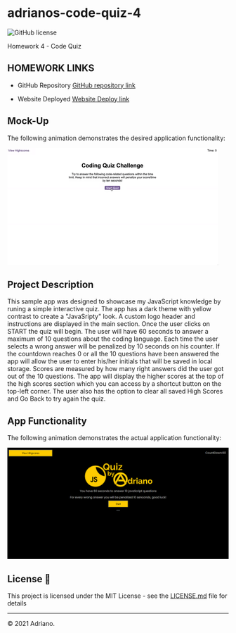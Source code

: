 # adrianos-code-quiz-4
![GitHub license](https://img.shields.io/badge/license-MIT-green.svg)

Homework 4 - Code Quiz

## HOMEWORK LINKS

* GitHub Repository [GitHub repository link](https://github.com/AdrianoArmen/adrianos-code-quiz-4) 

* Website Deployed [Website Deploy link](https://adrianoarmen.github.io/adrianos-code-quiz-4/) 


 ## Mock-Up

The following animation demonstrates the  desired application functionality:

![A user clicks through an interactive coding quiz, then enters initials to save the high score before resetting and starting over.](./assets/img/04-web-apis-homework-demo.gif)


## Project Description
This sample app was designed to showcase my JavaScript knowledge by runing a simple interactive quiz. The app has a dark theme with yellow contrast to create a "JavaSripty" look. A custom logo header and instructions are displayed in the main section. Once the user clicks on START the quiz will begin. The user will have 60 seconds to answer a maximum of 10 questions about the coding language. Each time the user selects a wrong answer will be penalized by 10 seconds on his counter. If the countdown reaches 0 or all the 10 questions have been answered the app will allow the user to enter his/her initials that will be saved in local storage. Scores are measured by how many right answers did the user got out of the 10 questions. The app will display the higher scores at the top of the high scores section which you can access by a shortcut button on the top-left corner. The user also has the option to clear all saved High Scores and Go Back to try again the quiz.

## App Functionality

The following animation demonstrates the actual application functionality:

![A user clicks through an interactive coding quiz, then enters initials to save the high score before resetting and starting over.](./assets/img/appfunctionality.gif)

## License 📄

This project is licensed under the MIT License - see the [LICENSE.md](LICENSE.md) file for details

---

© 2021 Adriano.


